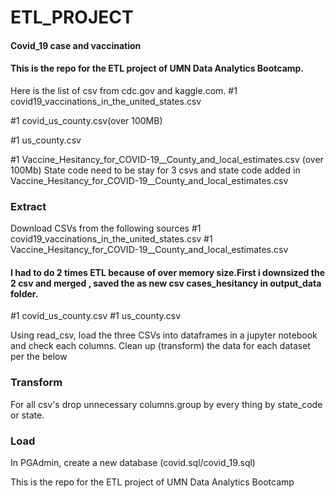# ETL_PROJECT
#### Covid_19 case and vaccination 

#### This is the repo for the ETL project of UMN Data Analytics Bootcamp. 


Here is the list of csv from cdc.gov and kaggle.com.
#1 covid19_vaccinations_in_the_united_states.csv

#1 covid_us_county.csv(over 100MB)

#1 us_county.csv

#1 Vaccine_Hesitancy_for_COVID-19__County_and_local_estimates.csv (over 100Mb)
State code need to be stay for 3 csvs and state code added  in  Vaccine_Hesitancy_for_COVID-19__County_and_local_estimates.csv


### Extract
Download CSVs from the following sources
#1 covid19_vaccinations_in_the_united_states.csv
#1 Vaccine_Hesitancy_for_COVID-19__County_and_local_estimates.csv
#### I had to do 2 times ETL because of over memory size.First i downsized the 2 csv and merged , saved the as new csv cases_hesitancy in output_data folder.

#1 covid_us_county.csv
#1 us_county.csv


Using read_csv, load the three CSVs into dataframes in a jupyter notebook and check each columns.
Clean up (transform) the data for each dataset per the below
### Transform
For all csv's drop unnecessary columns.group by every thing by state_code or state.

### Load
In PGAdmin, create a new database (covid.sql/covid_19.sql)


This is the repo for the ETL project of UMN Data Analytics Bootcamp


